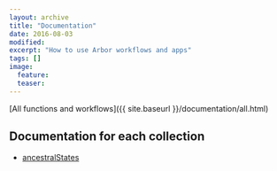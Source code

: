 ```yaml
---
layout: archive
title: "Documentation"
date: 2016-08-03
modified:
excerpt: "How to use Arbor workflows and apps"
tags: []
image:
  feature:
  teaser:
---
```


[All functions and workflows]({{ site.baseurl }}/documentation/all.html)

## Documentation for each collection
- [ancestralStates]()

